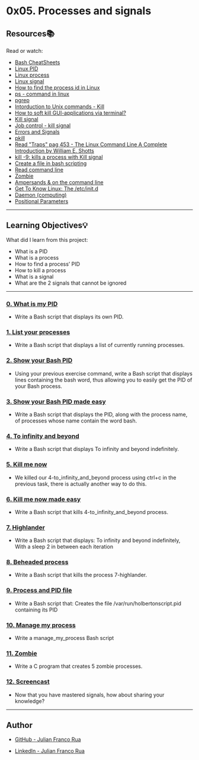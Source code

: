# 0x05. Processes and signals

## Resources:books:
Read or watch:
* [Bash CheatSheets](https://devhints.io/bash)
* [Linux PID](http://www.linfo.org/pid.html)
* [Linux process](https://www.thegeekstuff.com/2012/03/linux-processes-environment/)
* [Linux signal](https://www.thegeekstuff.com/2012/03/linux-signals-fundamentals/)
* [How to find the process id in Linux](https://www.youtube.com/watch?v=_5vBubyo1Hs)
* [ps - command in linux](https://linuxize.com/post/ps-command-in-linux/)
* [pgrep](https://linuxize.com/post/pgrep-command-in-linux/)
* [Intorduction to Unix commands - Kill](https://kb.iu.edu/d/afsk#kill)
* [How to soft kill GUI-applications via terminal?](https://unix.stackexchange.com/questions/19474/how-to-soft-kill-gui-applications-via-terminal/19475#19475)
* [Kill signal](https://linux.die.net/Bash-Beginners-Guide/sect_12_01.html)
* [Job control - kill signal](http://linuxcommand.org/lc3_lts0100.php)
* [Errors and Signals](http://linuxcommand.org/lc3_wss0150.php)
* [pkill](https://www.howtoforge.com/linux-pkill-command/)
* [Read "Traps" pag 453 - The Linux Command Line A Complete Introduction by William E. Shotts](https://books.google.com.co/books?id=ZBKsMYz1Q4kC&pg=PA426&lpg=PA426&dq=In+Chapter+10,+we+saw+how+programs+can+respond+to+signals.+We+can+add+this+capability+to+our+scripts,+too.+While+the+scripts+we+have+written+so+far+have+not+needed+this+capability&source=bl&ots=fLwBYGgSSV&sig=ACfU3U2FDEYQFPPeuDyWxhIJFOwPOdD5KA&hl=en&sa=X&ved=2ahUKEwjT_9X3vJbqAhXCSt8KHfScAOIQ6AEwAHoECAkQAQ#v=onepage&q=In%20Chapter%2010%2C%20we%20saw%20how%20programs%20can%20respond%20to%20signals.%20We%20can%20add%20this%20capability%20to%20our%20scripts%2C%20too.%20While%20the%20scripts%20we%20have%20written%20so%20far%20have%20not%20needed%20this%20capability&f=false)
* [kill -9: kills a process with Kill signal](https://linux.die.net/Bash-Beginners-Guide/sect_12_01.html)
* [Create a file in bash scripting](https://www.cyberciti.biz/faq/create-a-file-in-linux-using-the-bash-shell-terminal/)
* [Read command line](https://www.computerhope.com/unix/bash/read.htm)
* [Zombie](https://zombieprocess.wordpress.com/what-is-a-zombie-process/)
* [Ampersands & on the command line](https://bashitout.com/2013/05/18/Ampersands-on-the-command-line.html)
* [Get To Know Linux: The /etc/init.d ](https://www.ghacks.net/2009/04/04/get-to-know-linux-the-etcinitd-directory/)
* [Daemon (computing)](https://en.wikipedia.org/wiki/Daemon_%28computing%29)
* [Positional Parameters](https://www.gnu.org/software/bash/manual/html_node/Positional-Parameters.html)

---
## Learning Objectives:bulb:
What did I learn from this project:

* What is a PID
* What is a process
* How to find a process’ PID
* How to kill a process
* What is a signal
* What are the 2 signals that cannot be ignored

---

### [0. What is my PID](./0-what-is-my-pid)
* Write a Bash script that displays its own PID.


### [1. List your processes](./1-list_your_processes)
* Write a Bash script that displays a list of currently running processes.


### [2. Show your Bash PID](./2-show_your_bash_pid)
* Using your previous exercise command, write a Bash script that displays lines containing the bash word, thus allowing you to easily get the PID of your Bash process.


### [3. Show your Bash PID made easy](./3-show_your_bash_pid_made_easy)
* Write a Bash script that displays the PID, along with the process name, of processes whose name contain the word bash.


### [4. To infinity and beyond](./4-to_infinity_and_beyond)
* Write a Bash script that displays To infinity and beyond indefinitely.


### [5. Kill me now](./5-kill_me_now)
* We killed our 4-to_infinity_and_beyond process using ctrl+c in the previous task, there is actually another way to do this.


### [6. Kill me now made easy](./6-kill_me_now_made_easy)
* Write a Bash script that kills 4-to_infinity_and_beyond process.


### [7. Highlander](./7-highlander)
* Write a Bash script that displays: To infinity and beyond indefinitely, With a sleep 2 in between each iteration


### [8. Beheaded process](./8-beheaded_process)
* Write a Bash script that kills the process 7-highlander.


### [9. Process and PID file](./100-process_and_pid_file)
* Write a Bash script that: Creates the file /var/run/holbertonscript.pid containing its PID


### [10. Manage my process](./101-manage_my_process)
* Write a manage_my_process Bash script


### [11. Zombie](./102-zombie.c)
* Write a C program that creates 5 zombie processes.


### [12. Screencast](./103-screencast_unix_signal)
* Now that you have mastered signals, how about sharing your knowledge?

---

## Author

* [GitHub - Julian Franco Rua](https://github.com/julianfrancor)

* [LinkedIn - Julian Franco Rua](https://www.linkedin.com/in/julianfrancor/)